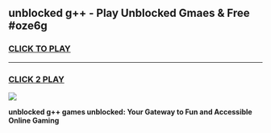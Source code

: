 
## unblocked g++ - Play Unblocked Gmaes & Free #oze6g
<h3>
<a href="https://news.freeplayer.one?title=unblocked_g++&ref=26F">CLICK TO PLAY</a></h3>
<hr>

<h3>
<a href="https://news.freeplayer.one?title=unblocked_g++&ref=26F">CLICK 2 PLAY</a>
  
</h3>

<a href="https://news.freeplayer.one?title=unblocked_g++&ref=26F/"><img src="https://clearcache.store/games.png"></a>


**unblocked g++ games unblocked: Your Gateway to Fun and Accessible Online Gaming**
